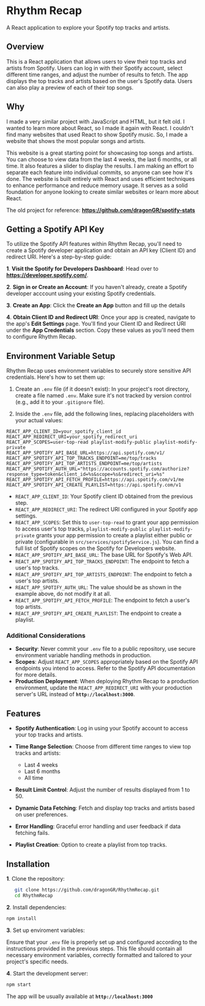 # Rhythm Recap

A React application to explore your Spotify top tracks and artists.

## Overview
This is a React application that allows users to view their top tracks and artists from Spotify. Users can log in with their Spotify account, select different time ranges, and adjust the number of results to fetch. The app displays the top tracks and artists based on the user's Spotify data. Users can also play a preview of each of their top songs.

## Why
I made a very similar project with JavaScript and HTML, but it felt old. I wanted to learn more about React, so I made it again with React. I couldn't find many websites that used React to show Spotify music. So, I made a website that shows the most popular songs and artists.

This website is a great starting point for showcasing top songs and artists. You can choose to view data from the last 4 weeks, the last 6 months, or all time. It also features a slider to display the results. I am making an effort to separate each feature into individual commits, so anyone can see how it's done. The website is built entirely with React and uses efficient techniques to enhance performance and reduce memory usage. It serves as a solid foundation for anyone looking to create similar websites or learn more about React.

The old project for reference: **https://github.com/dragonGR/spotify-stats**

## Getting a Spotify API Key
To utilize the Spotify API features within Rhythm Recap, you'll need to create a Spotify developer application and obtain an API key (Client ID) and redirect URI. Here's a step-by-step guide:

**1**. **Visit the Spotify for Developers Dashboard**: Head over to **https://developer.spotify.com/**.

**2**. **Sign in or Create an Account**: If you haven't already, create a Spotify developer acccount using your existing Spotify credentials.

**3**. **Create an App**: Click the **Create an App** button and fill up the details

**4**. **Obtain Client ID and Redirect URI**: Once your app is created, navigate to the app's **Edit Settings** page. You'll find your Client ID and Redirect URI under the **App Credentials** section. Copy these values as you'll need them to configure Rhythm Recap.

## Environment Variable Setup
Rhythm Recap uses environment variables to securely store sensitive API credentials. Here's how to set them up:

1. Create an ``.env`` file (if it doesn't exist): In your project's root directory, create a file named ``.env``. Make sure it's not tracked by version control (e.g., add it to your ``.gitignore`` file).

2. Inside the ``.env`` file, add the following lines, replacing placeholders with your actual values:

```env
REACT_APP_CLIENT_ID=your_spotify_client_id
REACT_APP_REDIRECT_URI=your_spotify_redirect_uri
REACT_APP_SCOPES=user-top-read playlist-modify-public playlist-modify-private
REACT_APP_SPOTIFY_API_BASE_URL=https://api.spotify.com/v1/
REACT_APP_SPOTIFY_API_TOP_TRACKS_ENDPOINT=me/top/tracks
REACT_APP_SPOTIFY_API_TOP_ARTISTS_ENDPOINT=me/top/artists
REACT_APP_SPOTIFY_AUTH_URL="https://accounts.spotify.com/authorize?response_type=token&client_id=%s&scope=%s&redirect_uri=%s"
REACT_APP_SPOTIFY_API_FETCH_PROFILE=https://api.spotify.com/v1/me
REACT_APP_SPOTIFY_API_CREATE_PLAYLIST=https://api.spotify.com/v1
```

- ``REACT_APP_CLIENT_ID``: Your Spotify client ID obtained from the previous step.
- ``REACT_APP_REDIRECT_URI``: The redirect URI configured in your Spotify app settings.
- ``REACT_APP_SCOPES``: Set this to ``user-top-read`` to grant your app permission to access user's top tracks, ``playlist-modify-public playlist-modify-private`` grants your app permission to create a playlist either public or private (configurable in ``src/services/spotifyService.js``). You can find a full list of Spotify scopes on the Spotify for Developers website.
- ``REACT_APP_SPOTIFY_API_BASE_URL``: The base URL for Spotify's Web API.
- ``REACT_APP_SPOTIFY_API_TOP_TRACKS_ENDPOINT``: The endpoint to fetch a user's top tracks.
- ``REACT_APP_SPOTIFY_API_TOP_ARTISTS_ENDPOINT``: The endpoint to fetch a user's top artists.
- ``REACT_APP_SPOTIFY_AUTH_URL``: The value should be as shown in the example above, do not modify it at all.
- ``REACT_APP_SPOTIFY_API_FETCH_PROFILE``: The endpoint to fetch a user's top artists.
- ``REACT_APP_SPOTIFY_API_CREATE_PLAYLIST``: The endpoint to create a playlist.

### Additional Considerations
- **Security**: Never commit your ``.env`` file to a public repository, use secure environment variable handling methods in production.
- **Scopes**: Adjust ``REACT_APP_SCOPES`` appropriately based on the Spotify API endpoints you intend to access. Refer to the Spotify API documentation for more details.
- **Production Deployment**: When deploying Rhythm Recap to a production environment, update the ``REACT_APP_REDIRECT_URI`` with your production server's URL instead of **``http://localhost:3000``**.

## Features
- **Spotify Authentication**: Log in using your Spotify account to access your top tracks and artists.
- **Time Range Selection**: Choose from different time ranges to view top tracks and artists:
    - Last 4 weeks
    - Last 6 months
    - All time

- **Result Limit Control**: Adjust the number of results displayed from 1 to 50.
- **Dynamic Data Fetching**: Fetch and display top tracks and artists based on user preferences.
- **Error Handling**: Graceful error handling and user feedback if data fetching fails.
- **Playlist Creation**: Option to create a playlist from top tracks.

## Installation
**1**. Clone the repository:
```bash
   git clone https://github.com/dragonGR/RhythmRecap.git
   cd RhythmRecap
 ```
**2**. Install dependencies:
```bash
npm install
```
**3**. Set up enviroment variables:

Ensure that your ``.env`` file is properly set up and configured according to the instructions provided in the previous steps. This file should contain all necessary environment variables, correctly formatted and tailored to your project's specific needs.

**4**. Start the development server:

```bash
npm start
```

The app will be usually available at **``http://localhost:3000``**
